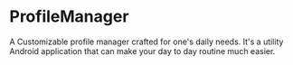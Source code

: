 # ProfileManager
A Customizable profile manager crafted for one's daily needs.
It's a utility Android application that can make your day to day routine much easier. 
